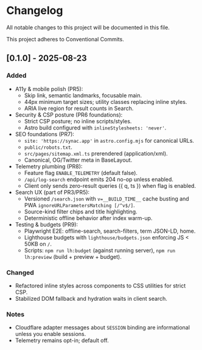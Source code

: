 # Changelog

All notable changes to this project will be documented in this file.

This project adheres to Conventional Commits.

## [0.1.0] - 2025-08-23

### Added
- A11y & mobile polish (PR5):
  - Skip link, semantic landmarks, focusable main.
  - 44px minimum target sizes; utility classes replacing inline styles.
  - ARIA live region for result counts in Search.
- Security & CSP posture (PR6 foundations):
  - Strict CSP posture; no inline scripts/styles.
  - Astro build configured with `inlineStylesheets: 'never'`.
- SEO foundations (PR7):
  - `site: 'https://synac.app'` in `astro.config.mjs` for canonical URLs.
  - `public/robots.txt`.
  - `src/pages/sitemap.xml.ts` prerendered (application/xml).
  - Canonical, OG/Twitter meta in BaseLayout.
- Telemetry plumbing (PR8):
  - Feature flag `ENABLE_TELEMETRY` (default false).
  - `/api/log-search` endpoint emits 204 no-op unless enabled.
  - Client only sends zero-result queries ({ q, ts }) when flag is enabled.
- Search UX (part of PR3/PR5):
  - Versioned `/search.json` with `v=__BUILD_TIME__` cache busting and PWA `ignoreURLParametersMatching [/^v$/]`.
  - Source-kind filter chips and title highlighting.
  - Deterministic offline behavior after index warm-up.
- Testing & budgets (PR9):
  - Playwright E2E: offline-search, search-filters, term JSON-LD, home.
  - Lighthouse budgets with `lighthouse/budgets.json` enforcing JS < 50KB on `/`.
  - Scripts: `npm run lh:budget` (against running server), `npm run lh:preview` (build + preview + budget).

### Changed
- Refactored inline styles across components to CSS utilities for strict CSP.
- Stabilized DOM fallback and hydration waits in client search.

### Notes
- Cloudflare adapter messages about `SESSION` binding are informational unless you enable sessions.
- Telemetry remains opt-in; default off.

